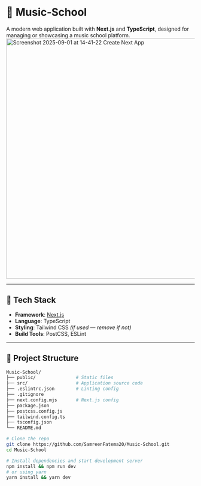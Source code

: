 # 🎵 Music‑School
A modern web application built with **Next.js** and **TypeScript**, designed for managing or showcasing a music school platform. 
<img width="1349" height="640" alt="Screenshot 2025-09-01 at 14-41-22 Create Next App" src="https://github.com/user-attachments/assets/0160b705-96e2-4c44-bffe-d5c01dd25970" />

---

## 🚀 Tech Stack

- **Framework**: [Next.js](https://nextjs.org/)
- **Language**: TypeScript
- **Styling**: Tailwind CSS *(if used — remove if not)*
- **Build Tools**: PostCSS, ESLint

---

## 📁 Project Structure

```bash
Music-School/
├── public/               # Static files
├── src/                  # Application source code
├── .eslintrc.json        # Linting config
├── .gitignore
├── next.config.mjs       # Next.js config
├── package.json
├── postcss.config.js
├── tailwind.config.ts
├── tsconfig.json
└── README.md

# Clone the repo
git clone https://github.com/SamreenFatema20/Music-School.git
cd Music-School

# Install dependencies and start development server
npm install && npm run dev
# or using yarn
yarn install && yarn dev
